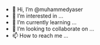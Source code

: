 - 👋 Hi, I’m @muhammedyaser
- 👀 I’m interested in ...
- 🌱 I’m currently learning ...
- 💞️ I’m looking to collaborate on ...
- 📫 How to reach me ...

<!---
muhammedyaser/muhammedyaser is a ✨ special ✨ repository because its `README.md` (this file) appears on your GitHub profile.
You can click the Preview link to take a look at your changes.
--->
